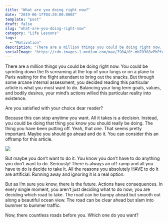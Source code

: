 ```yaml
---
title: "What are you doing right now?"
date: "2019-06-17T04:20:00.000Z"
template: "post"
draft: false
slug: "what-are-you-doing-right-now"
category: "Life Lessons"
tags:
  - "Motivation"
description: "There are a million things you could be doing right now. You could be sprinting down the I­5 screaming at the top of your lungs or on a plane to Paris waiting for the flight attendant to bring out the snacks."
socialImage: "https://cdn-images-1.medium.com/max/7984/0*-mb7D388vPhPfwrg"
---
```


There are a million things you could be doing right now. You could be sprinting down the I­5 screaming at the top of your lungs or on a plane to Paris waiting for the flight attendant to bring out the snacks. But through some arcane internal assessment, you decided reading this particular article is what you most want to do. Balancing your long term goals, values, and bodily desires, your mind’s actions willed this particular reality into existence.

Are you satisfied with your choice dear reader?

Because this can stop anytime you want. All it takes is a decision. Instead, you could be doing that thing you know you should really be doing. The thing you have been putting off. Yeah, that one. That seems pretty important. Maybe you should go ahead and do it. You can consider this an offramp for this article.

![](https://cdn-images-1.medium.com/max/7984/0*-mb7D388vPhPfwrg)

But maybe you don’t want to do it. You know you don’t have to do anything you don’t want to do. Seriously! There is always an off-ramp and all you have to do is decide to take it. All the reasons you absolutely HAVE to do it are artificial. Running away and ignoring it is a real option.

But as I’m sure you know, there is the future. Actions have consequences. In every single moment, you aren’t just deciding what to do now; you are deciding which road to take. The road can be bumpy ahead but smooth out along a beautiful ocean view. The road can be clear ahead but slam into bummer to bummer traffic.

Now, there countless roads before you. Which one do you want?
